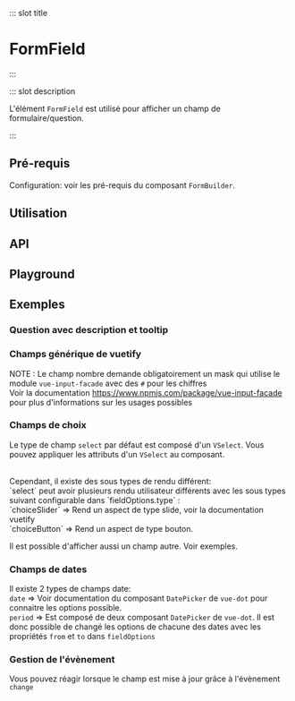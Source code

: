 ::: slot title

# FormField

:::

::: slot description

L'élément `FormField` est utilisé pour afficher un champ de formulaire/question.

:::

## Pré-requis

<DocInfo>

Configuration: voir les pré-requis du composant `FormBuilder`.

</DocInfo>

## Utilisation

<DocExample
  eager
  file="composants/form-field/examples/form-field"
/>

## API

<DocApi
  :value="['FormField']"
  :api="{
    FormField: {
      props: [
        {
          name: 'field',
          type: 'Field',
          required: true,
          description: 'Champ/question à afficher',
          example: '{\n type: string,\n title: string,\n description: string,\n tooltip: string,\n value: FormValue, fieldOptions: FieldOptions\n}'
        }
      ],
      events: [
        {
          name: 'change',
          description: 'Événement émis lorsque l\'utilisateur change la valeur du champ',
          value: 'form: Form'
        }
      ]
    }
  }"
/>

## Playground

<DocExample
  file="composants/form-field/examples/form-field-playground"
  hide-code-block
/>

## Exemples

### Question avec description et tooltip

<DocExample
  file="composants/form-field/examples/form-field-question"
/>

### Champs générique de vuetify

<DocInfo>

NOTE : Le champ nombre demande obligatoirement un mask qui utilise le module `vue-input-facade` avec des `#` pour les chiffres<br>
Voir la documentation <https://www.npmjs.com/package/vue-input-facade> pour plus d'informations sur les usages possibles

</DocInfo>

<DocExample
  file="composants/form-field/examples/form-field-vuetify"
/>

### Champs de choix

<DocInfo>

Le type de champ  `select` par défaut est composé d'un `VSelect`. Vous pouvez appliquer les attributs d'un `VSelect` au composant.<br>

<br>
Cependant, il existe des sous types de rendu différent:<br>
   `select` peut avoir plusieurs rendu utilisateur différents avec les sous types suivant configurable dans `fieldOptions.type` :<br>
   `choiceSlider` => Rend un aspect de type slide, voir la documentation vuetify<br>
   `choiceButton` => Rend un aspect de type bouton.
<br>

Il est possible d'afficher aussi un champ autre. Voir exemples.

</DocInfo>

<DocExample
  file="composants/form-field/examples/form-field-select"
/>

### Champs de dates

Il existe 2 types de champs date:<br>
   `date` => Voir documentation du composant `DatePicker` de `vue-dot` pour connaitre les options possible.<br>
   `period` => Est composé de deux composant `DatePicker` de `vue-dot`. Il est donc possible de changé les options de chacune des dates avec les propriétés `from` et `to` dans `fieldOptions`

<DocExample
  file="composants/form-field/examples/form-field-dates"
/>

### Gestion de l'évènement

Vous pouvez réagir lorsque le champ est mise à jour grâce à l'évènement `change`

<DocExample
  file="composants/form-field/examples/form-field-event"
/>
